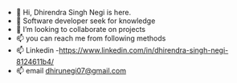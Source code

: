 - 👋 Hi, Dhirendra Singh Negi is here.
- 👀 Software developer seek for knowledge 
- 💞️ I’m looking to collaborate on projects
- 📫 you can reach me from following methods 
- 📫 Linkedin -https://www.linkedin.com/in/dhirendra-singh-negi-8124611b4/
- 📫 email dhirunegi07@gmail.com

<!---
Dhiru1010/Dhiru1010 is a ✨ special ✨ repository because its `README.md` (this file) appears on your GitHub profile.
You can click the Preview link to take a look at your changes.
--->
